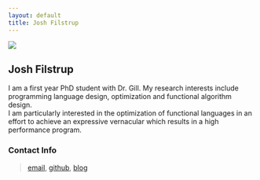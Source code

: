 ```yaml
---
layout: default
title: Josh Filstrup 
---
```


<img src="{{site.baseurl}}/images/joshfilstrup/profile.jpg" class="floatleft"/>

## Josh Filstrup

I am a first year PhD student with Dr. Gill.  My research interests include programming language design, optimization and functional algorithm design.  
I am particularly interested in the optimization of functional languages in an effort to achieve an expressive vernacular which results in a 
high performance program. 


### Contact Info

> [email](jfilstrup@ku.edu), [github](http://github.com/superfunc), [blog](http://joshfilstrup.com)

